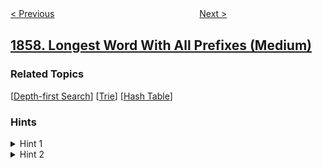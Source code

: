 <!--|This file generated by command(leetcode description); DO NOT EDIT.    |-->
<!--+----------------------------------------------------------------------+-->
<!--|@author    openset <openset.wang@gmail.com>                           |-->
<!--|@link      https://github.com/openset                                 |-->
<!--|@home      https://github.com/openset/leetcode                        |-->
<!--+----------------------------------------------------------------------+-->

[< Previous](../largest-color-value-in-a-directed-graph "Largest Color Value in a Directed Graph")
　　　　　　　　　　　　　　　　
[Next >](../sorting-the-sentence "Sorting the Sentence")

## [1858. Longest Word With All Prefixes (Medium)](https://leetcode.com/problems/longest-word-with-all-prefixes "")



### Related Topics
  [[Depth-first Search](../../tag/depth-first-search/README.md)]
  [[Trie](../../tag/trie/README.md)]
  [[Hash Table](../../tag/hash-table/README.md)]

### Hints
<details>
<summary>Hint 1</summary>
Add all the words to a trie.
</details>

<details>
<summary>Hint 2</summary>
Check the longest path where all the nodes are words.
</details>
